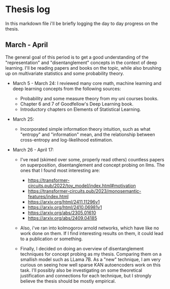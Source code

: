 # Thesis log

In this markdown file i'll be briefly logging the day to day progress on the thesis.

## March - April

The general goal of this period is to get a good understanding of the "representation" and "disentanglement" concepts in the context of deep learning. I'll be reading papers and books on the topic, while also brushing up on multivariate statistics and some probability theory.

- March 5 - March 24: 
    I reviewed many core math, machine learning and deep learning concepts from the following sources:

    - Probability and some measure theory from my uni courses books.
    - Chapter 6 and 7 of Goodfellow's Deep Learning book.
    - Introductory chapters on Elements of Statistical Learning.

- March 25:
    - Incorporated simple information theory intuition, such as what "entropy" and "information" mean, and the relationship between cross-entropy and log-likelihood estimation.

- March 26 - April 17:
    - I've read (skimed over some, properly read others) countless papers on superposition, disentanglement and concept probing on llms. The ones that I found most interesting are:
        - https://transformer-circuits.pub/2022/toy_model/index.html#motivation 
        - https://transformer-circuits.pub/2023/monosemantic-features/index.html
        - https://arxiv.org/html/2411.11296v1
        - https://arxiv.org/html/2410.06981v1
        - https://arxiv.org/abs/2305.01610
        - https://arxiv.org/abs/2409.04185

    - Also, i've ran into kolmogorov arnold networks, which have like no work done on them. If I find interesting results on them, it could lead to a publication or something.

    - Finally, I decided on doing an overview of disentanglement techniques for concept probing as my thesis. Comparing them on a smallish model such as LLama 7B. As a "new" technique, I am very curious on seeing how well sparse KAN autoencoders work on this task. I'll possibly also be investigating on some theoretical justification and connections for each technique, but I strongly believe the thesis should be mostly empirical. 
